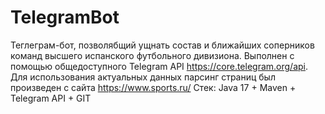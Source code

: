 # TelegramBot
Теглеграм-бот, позволябщий ущнать состав и ближайших соперников команд высшего испанского футбольного дивизиона. Выполнен с помощью общедоступного Telegram API https://core.telegram.org/api. Для использования актуальных данных парсинг страниц был произведен с сайта https://www.sports.ru/ 
Стек: Java 17 + Maven + Telegram API + GIT

